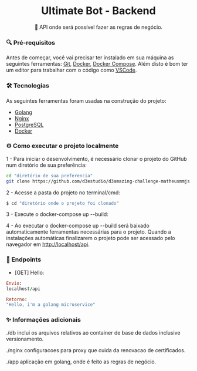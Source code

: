 <h1 align="center">Ultimate Bot - Backend</h1>
<p align="center">🚀 API onde será possível fazer as regras de negócio.</p>

### 🔍 Pré-requisitos

Antes de começar, você vai precisar ter instalado em sua máquina as seguintes ferramentas:
[Git](https://git-scm.com), [Docker](https://www.docker.com/products/docker-desktop), [Docker Compose](https://docs.docker.com/compose/install/).
Além disto é bom ter um editor para trabalhar com o código como [VSCode](https://code.visualstudio.com/).

### 🛠 Tecnologias

As seguintes ferramentas foram usadas na construção do projeto:

- [Golang](https://golang.org/)
- [Nginx](https://www.nginx.com/)
- [PostgreSQL](https://www.postgresql.org/)
- [Docker](https://www.docker.com/)

### ⚙️ Como executar o projeto localmente

1 - Para iniciar o desenvolvimento, é necessário clonar o projeto do GitHub num diretório de sua preferência:

```bash
cd "diretório de sua preferencia"
git clone https://github.com/d3estudio/d3amazing-challenge-matheusmmjs.git
```

2 - Acesse a pasta do projeto no terminal/cmd:

```bash
$ cd "diretório onde o projeto foi clonado"
```

3 - Execute o docker-compose up --build:

4 - Ao executar o docker-compose up --build será baixado automaticamente ferramentas necessárias para o projeto. Quando a instalações automáticas finalizarem o projeto pode ser acessado pelo navegador em [http://localhost/api](http://localhost/api).

### 🚧 Endpoints

- [GET] Hello:

```ruby
Envio:
localhost/api

Retorno:
"Hello, i'm a golang microservice"
```

### ✨ Informações adicionais

./db inclui os arquivos relativos ao container de base de dados inclusive versionamento.

./nginx configuracoes para proxy que cuida da renovacao de certificados.

./app aplicação em golang, onde é feito as regras de negócio.
